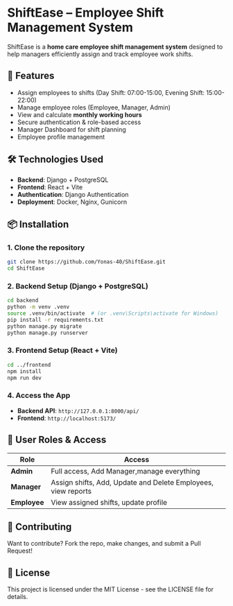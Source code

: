 # ShiftEase – Employee Shift Management System

ShiftEase is a **home care employee shift management system** designed to help managers efficiently assign and track employee work shifts.

## 🚀 Features

- Assign employees to shifts (Day Shift: 07:00-15:00, Evening Shift: 15:00-22:00)
- Manage employee roles (Employee, Manager, Admin)
- View and calculate **monthly working hours**
- Secure authentication & role-based access
- Manager Dashboard for shift planning
- Employee profile management

## 🛠 Technologies Used

- **Backend**: Django + PostgreSQL
- **Frontend**: React + Vite
- **Authentication**: Django Authentication
- **Deployment**: Docker, Nginx, Gunicorn

## 📦 Installation

### 1. Clone the repository
```bash
git clone https://github.com/Yonas-40/ShiftEase.git
cd ShiftEase
```

### 2. Backend Setup (Django + PostgreSQL)
```bash
cd backend
python -m venv .venv
source .venv/bin/activate  # (or .venv\Scripts\activate for Windows)
pip install -r requirements.txt
python manage.py migrate
python manage.py runserver
```

### 3. Frontend Setup (React + Vite)
```bash
cd ../frontend
npm install
npm run dev
```

### 4. Access the App
- **Backend API**: `http://127.0.0.1:8000/api/`
- **Frontend**: `http://localhost:5173/`

## 👥 User Roles & Access

| Role    | Access  |
|---------|--------|
| **Admin**   | Full access, Add Manager,manage everything |
| **Manager** | Assign shifts, Add, Update and Delete Employees, view reports |
| **Employee** | View assigned shifts, update profile |

## 🤝 Contributing

Want to contribute? Fork the repo, make changes, and submit a Pull Request!

## 📄 License

This project is licensed under the MIT License - see the LICENSE file for details.

